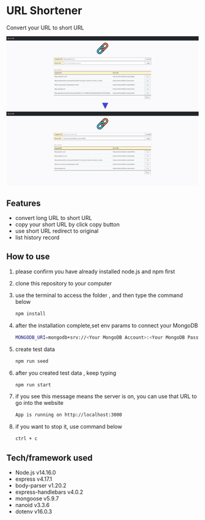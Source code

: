 # URL Shortener
Convert your URL to short URL 

![webside view 1](./README/short%20url%201.png)
![webside view 2](./README/short%20url%202.png)

## Features

- convert long URL to short URL 
- copy your short URL by click copy button
- use short URL redirect to original
- list history record

## How to use 

1. please confirm you have already installed node.js and npm first
2. clone this repository to your computer
3. use the terminal to access the folder , and then type the command below

   ```bash
   npm install
   ```

4. after the installation complete,set env params to connect your MongoDB

   ```bash
   MONGODB_URI=mongodb+srv://<Your MongoDB Account>:<Your MongoDB Password>@cluster0.xxxx.xxxx.net/<Your MongoDB Table><?retryWrites=true&w=majority
   ```

5. create test data

   ```bash
   npm run seed
   ```   

6. after you created test data , keep typing

   ```bash
   npm run start
   ```

7. if you see this message means the server is on, you can use that URL to go into the website

   ```bash
   App is running on http://localhost:3000
   ```  

8. if you want to stop it, use command below

   ```bash
   ctrl + c
   ```

## Tech/framework used

- Node.js v14.16.0
- express v4.17.1
- body-parser v1.20.2
- express-handlebars v4.0.2
- mongoose v5.9.7
- nanoid v3.3.6
- dotenv v16.0.3